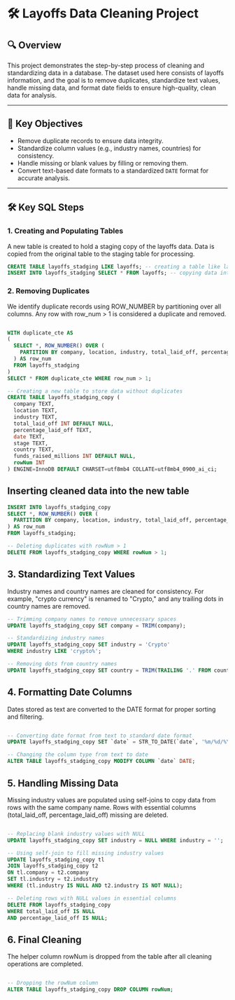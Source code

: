 # 🛠️ **Layoffs Data Cleaning Project**  

## 🔍 **Overview**  
This project demonstrates the step-by-step process of cleaning and standardizing data in a database. The dataset used here consists of layoffs information, and the goal is to remove duplicates, standardize text values, handle missing data, and format date fields to ensure high-quality, clean data for analysis.  

---

## 🚀 **Key Objectives**  
- Remove duplicate records to ensure data integrity.  
- Standardize column values (e.g., industry names, countries) for consistency.  
- Handle missing or blank values by filling or removing them.  
- Convert text-based date formats to a standardized `DATE` format for accurate analysis.  

---

## 🛠️ **Key SQL Steps**  

### 1. **Creating and Populating Tables**  
A new table is created to hold a staging copy of the layoffs data. Data is copied from the original table to the staging table for processing.  

```sql
CREATE TABLE layoffs_stadging LIKE layoffs; -- creating a table like layoffs
INSERT INTO layoffs_stadging SELECT * FROM layoffs; -- copying data into layoffs_stadging
```
### 2. **Removing Duplicates** 
We identify duplicate records using ROW_NUMBER by partitioning over all columns. Any row with row_num > 1 is considered a duplicate and removed.

```sql

WITH duplicate_cte AS 
(
  SELECT *, ROW_NUMBER() OVER (
    PARTITION BY company, location, industry, total_laid_off, percentage_laid_off, `date`, stage, country, funds_raised_millions
  ) AS row_num 
  FROM layoffs_stadging
)
SELECT * FROM duplicate_cte WHERE row_num > 1;

-- Creating a new table to store data without duplicates
CREATE TABLE layoffs_stadging_copy (
  company TEXT,
  location TEXT,
  industry TEXT,
  total_laid_off INT DEFAULT NULL,
  percentage_laid_off TEXT,
  date TEXT,
  stage TEXT,
  country TEXT,
  funds_raised_millions INT DEFAULT NULL,
  rowNum INT
) ENGINE=InnoDB DEFAULT CHARSET=utf8mb4 COLLATE=utf8mb4_0900_ai_ci;
```
## **Inserting cleaned data into the new table**
```sql
INSERT INTO layoffs_stadging_copy
SELECT *, ROW_NUMBER() OVER (
  PARTITION BY company, location, industry, total_laid_off, percentage_laid_off, `date`, stage, country, funds_raised_millions
) AS row_num
FROM layoffs_stadging;

-- Deleting duplicates with rowNum > 1
DELETE FROM layoffs_stadging_copy WHERE rowNum > 1;
```
## 3. **Standardizing Text Values**
Industry names and country names are cleaned for consistency. For example, "crypto currency" is renamed to "Crypto," and any trailing dots in country names are removed.

```sql
-- Trimming company names to remove unnecessary spaces
UPDATE layoffs_stadging_copy SET company = TRIM(company);

-- Standardizing industry names
UPDATE layoffs_stadging_copy SET industry = 'Crypto'
WHERE industry LIKE 'crypto%';

-- Removing dots from country names
UPDATE layoffs_stadging_copy SET country = TRIM(TRAILING '.' FROM country);
```
## 4. **Formatting Date Columns**
Dates stored as text are converted to the DATE format for proper sorting and filtering.

```sql

-- Converting date format from text to standard date format
UPDATE layoffs_stadging_copy SET `date` = STR_TO_DATE(`date`, '%m/%d/%Y');

-- Changing the column type from text to date
ALTER TABLE layoffs_stadging_copy MODIFY COLUMN `date` DATE;
```
## 5. Handling Missing Data
Missing industry values are populated using self-joins to copy data from rows with the same company name. Rows with essential columns (total_laid_off, percentage_laid_off) missing are deleted.

```sql

-- Replacing blank industry values with NULL
UPDATE layoffs_stadging_copy SET industry = NULL WHERE industry = '';

-- Using self-join to fill missing industry values
UPDATE layoffs_stadging_copy tl
JOIN layoffs_stadging_copy t2
ON tl.company = t2.company
SET tl.industry = t2.industry
WHERE (tl.industry IS NULL AND t2.industry IS NOT NULL);

-- Deleting rows with NULL values in essential columns
DELETE FROM layoffs_stadging_copy
WHERE total_laid_off IS NULL
AND percentage_laid_off IS NULL;
```
## 6. **Final Cleaning**
The helper column rowNum is dropped from the table after all cleaning operations are completed.
```sql

-- Dropping the rowNum column
ALTER TABLE layoffs_stadging_copy DROP COLUMN rowNum;
```
